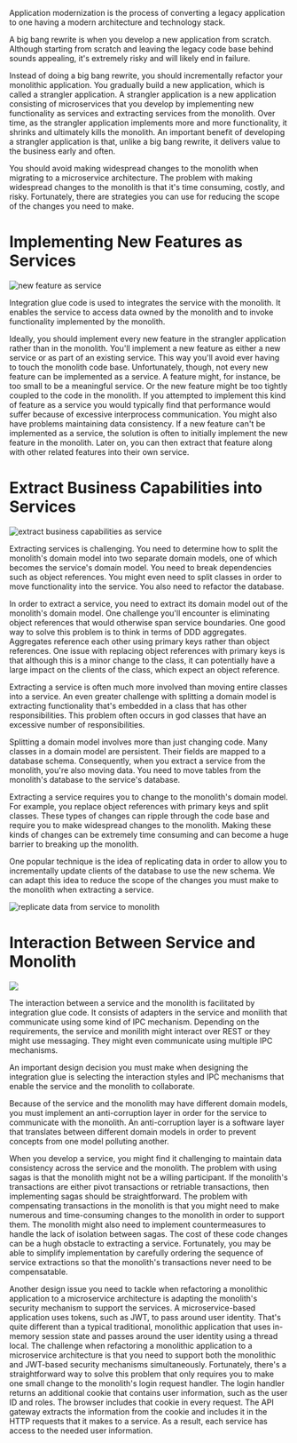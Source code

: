 Application modernization is the process of converting a legacy application to one having a modern architecture and technology stack.

A big bang rewrite is when you develop a new application from scratch. Although starting from scratch and leaving the legacy code base behind sounds appealing, it's extremely risky and will likely end in failure.

Instead of doing a big bang rewrite, you should incrementally refactor your monolithic application. You gradually build a new application, which is called a strangler application. A strangler application is a new application consisting of microservices that you develop by implementing new functionality as services and extracting services from the monolith. Over time, as the strangler application implements more and more functionality, it shrinks and ultimately kills the monolith. An important benefit of developing a strangler application is that, unlike a big bang rewrite, it delivers value to the business early and often.

You should avoid making widespread changes to the monolith when migrating to a microservice architecture. The problem with making widespread changes to the monolith is that it's time consuming, costly, and risky. Fortunately, there are strategies you can use for reducing the scope of the changes you need to make.

# Implementing New Features as Services
![new feature as service](../images/microservices_patterns/microservices-patterns-monolith-to-microservice-new-feature-as-service.jpeg)

Integration glue code is used to integrates the service with the monolith. It enables the service to access data owned by the monolith and to invoke functionality implemented by the monolith.

Ideally, you should implement every new feature in the strangler application rather than in the monolith. You'll implement a new feature as either a new service or as part of an existing service. This way you'll avoid ever having to touch the monolith code base. Unfortunately, though, not every new feature can be implemented as a service. A feature might, for instance, be too small to be a meaningful service. Or the new feature might be too tightly coupled to the code in the monolith. If you attempted to implement this kind of feature as a service you would typically find that performance would suffer because of excessive interprocess communication. You might also have problems maintaining data consistency. If a new feature can't be implemented as a service, the solution is often to initially implement the new feature in the monolith. Later on, you can then extract that feature along with other related features into their own service.

# Extract Business Capabilities into Services
![extract business capabilities as service](../images/microservices_patterns/microservices-patterns-monolith-to-microservice-extract-business-capabilities-as-service.jpeg)

Extracting services is challenging. You need to determine how to split the monolith's domain model into two separate domain models, one of which becomes the service's domain model. You need to break dependencies such as object references. You might even need to split classes in order to move functionality into the service. You also need to refactor the database.

In order to extract a service, you need to extract its domain model out of the monolith's domain model. One challenge you'll encounter is eliminating object references that would otherwise span service boundaries. One good way to solve this problem is to think in terms of DDD aggregates. Aggregates reference each other using primary keys rather than object references. One issue with replacing object references with primary keys is that although this is a minor change to the class, it can potentially have a large impact on the clients of the class, which expect an object reference.

Extracting a service is often much more involved than moving entire classes into a service. An even greater challenge with splitting a domain model is extracting functionality that's embedded in a class that has other responsibilities. This problem often occurs in god classes that have an excessive number of responsibilities.

Splitting a domain model involves more than just changing code. Many classes in a domain model are persistent. Their fields are mapped to a database schema. Consequently, when you extract a service from the monolith, you're also moving data. You need to move tables from the monolith's database to the service's database.

Extracting a service requires you to change to the monolith's domain model. For example, you replace object references with primary keys and split classes. These types of changes can ripple through the code base and require you to make widespread changes to the monolith. Making these kinds of changes can be extremely time consuming and can become a huge barrier to breaking up the monolith.

One popular technique is the idea of replicating data in order to allow you to incrementally update clients of the database to use the new schema. We can adapt this idea to reduce the scope of the changes you must make to the monolith when extracting a service.

![replicate data from service to monolith](../images/microservices_patterns/microservices-patterns-monolith-to-microservice-replicate-data-from-service-to-monolith.jpeg)

# Interaction Between Service and Monolith
![](../images/microservices_patterns/microservices-patterns-monolith-to-microservice-integration-glue-code.jpeg)

The interaction between a service and the monolith is facilitated by integration glue code. It consists of adapters in the service and monilith that communicate using some kind of IPC mechanism. Depending on the requirements, the service and monilith might interact over REST or they might use messaging. They might even communicate using multiple IPC mechanisms.

An important design decision you must make when designing the integration glue is selecting the interaction styles and IPC mechanisms that enable the service and the monolith to collaborate.

Because of the service and the monolith may have different domain models, you must implement an anti-corruption layer in order for the service to communicate with the monolith. An anti-corruption layer is a software layer that translates between different domain models in order to prevent concepts from one model polluting another.

When you develop a service, you might find it challenging to maintain data consistency across the service and the monolith. The problem with using sagas is that the monolith might not be a willing participant. If the monolith's transactions are either pivot transactions or retriable transactions, then implementing sagas should be straightforward. The problem with compensating transactions in the monolith is that you might need to make numerous and time-consuming changes to the monolith in order to support them. The monolith might also need to implement countermeasures to handle the lack of isolation between sagas. The cost of these code changes can be a hugh obstacle to extracting a service. Fortunately, you may be able to simplify implementation by carefully ordering the sequence of service extractions so that the monolith's transactions never need to be compensatable.

Another design issue you need to tackle when refactoring a monolithic application to a microservice architecture is adapting the monolith's security mechanism to support the services. A microservice-based application uses tokens, such as JWT, to pass around user identity. That's quite different than a typical traditional, monolithic application that uses in-memory session state and passes around the user identity using a thread local. The challenge when refactoring a monolithic application to a microservice architecture is that you need to support both the monolithic and JWT-based security mechanisms simultaneously. Fortunately, there's a straightforward way to solve this problem that only requires you to make one small change to the monolith's login request handler. The login handler returns an additional cookie that contains user information, such as the user ID and roles. The browser includes that cookie in every request. The API gateway extracts the information from the cookie and includes it in the HTTP requests that it makes to a service. As a result, each service has access to the needed user information.